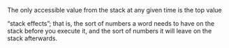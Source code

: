  The only accessible value from the stack at any given time is the top value

 “stack effects”; that is, the sort of numbers a word needs to have on the stack before you execute it, and the sort of numbers it will leave on the stack afterwards.